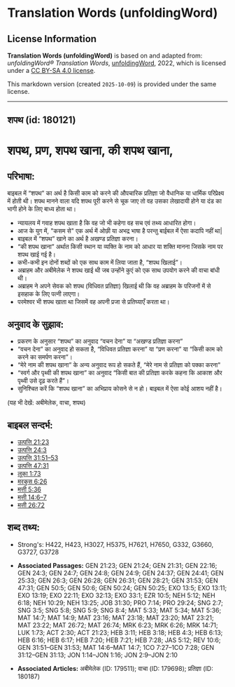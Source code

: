 # Translation Words (unfoldingWord)

## License Information

**Translation Words (unfoldingWord)** is based on and adapted from: _unfoldingWord® Translation Words_, [unfoldingWord](https://unfoldingword.org/utw), 2022, which is licensed under a [CC BY-SA 4.0 license](https://creativecommons.org/licenses/by-sa/4.0/legalcode.en).

This markdown version (created `2025-10-09`) is provided under the same license.



--------------------------------

## शपथ (id: 180121)

शपथ, प्रण, शपथ खाना, की शपथ खाना,
=================================

परिभाषा:
--------

बाइबल में “शपथ” का अर्थ है किसी काम को करने की औपचारिक प्रतिज्ञा जो वैधानिक या धार्मिक परिप्रेक्ष्य में होती थी। शपथ मानने वाला यदि शपथ पूरी करने से चूक जाए तो वह उसका लेखादायी होने या दंड का भागी होने के लिए बाध्य होता था।

* न्यायलय में गवाह शपथ खाता है कि वह जो भी कहेगा वह सच एवं तथ्य आधारित होगा।
* आज के युग में, "कसम से" एक अर्थ में ओछी या अभद्र भाषा है परन्तु बाईबल में ऐसा कदापि नहीं था\|
* बाइबल में “शपथ” खाने का अर्थ है अखण्ड प्रतिज्ञा करना।
* “की शपथ खाना” अर्थात किसी स्थान या व्यक्ति के नाम को आधार या शक्ति मानना जिसके नाम पर शपथ खाई गई है।
* कभी\-कभी इन दोनों शब्दों को एक साथ काम में लिया जाता है, “शपथ खिलाई”।
* अब्राहम और अबीमेलेक ने शपथ खाई थी जब उन्होंने कुएं को एक साथ उपयोग करने की वाचा बांधी थी।
* अब्राहम ने अपने सेवक को शपथ (विधिवत प्रतिज्ञा) खिलाई थी कि वह अब्राहम के परिजनों में से इसहाक के लिए पत्नी लाएगा।
* परमेश्वर भी शपथ खाता था जिसमें वह अपनी प्रजा से प्रतिघ्याएँ करता था।

अनुवाद के सुझाव:
----------------

* प्रकरण के अनुसार “शपथ” का अनुवाद “वचन देना” या “अखण्ड प्रतिज्ञा करना”
* “वचन देना” का अनुवाद हो सकता है, “विधिवत प्रतिज्ञा करना” या “प्रण करना” या “किसी काम को करने का समर्पण करना”।
* “मेरे नाम की शपथ खाना” के अन्य अनुवाद रूप हो सकते हैं, “मेरे नाम से प्रतिज्ञा को पक्का करना"
* “स्वर्ग और पृथ्वी की शपथ खाना” का अनुवाद “किसी बात की प्रतिज्ञा करके कहना कि आकाश और पृथ्वी उसे दृढ़ करते हैं”।
* सुनिश्चित करें कि “शपथ खाना” का अभिप्राय कोसने से न हो। बाइबल में ऐसा कोई आशय नहीं है।

(यह भी देखें: अबीमेलेक, वाचा, शपथ)

बाइबल सन्दर्भ:
--------------

* [उत्पत्ति 21:23](https://ref.ly/Gen21:23)
* [उत्पत्ति 24:3](https://ref.ly/Gen24:3)
* [उत्पत्ति 31:51–53](https://ref.ly/Gen31:51-Gen31:53)
* [उत्पत्ति 47:31](https://ref.ly/Gen47:31)
* [लूका 1:73](https://ref.ly/Luke1:73)
* [मरकुस 6:26](https://ref.ly/Mark6:26)
* [मत्ती 5:36](https://ref.ly/Matt5:36)
* [मत्ती 14:6–7](https://ref.ly/Matt14:6-Matt14:7)
* [मत्ती 26:72](https://ref.ly/Matt26:72)

शब्द तथ्य:
----------

* Strong's: H422, H423, H3027, H5375, H7621, H7650, G332, G3660, G3727, G3728

* **Associated Passages:** GEN 21:23; GEN 21:24; GEN 21:31; GEN 22:16; GEN 24:3; GEN 24:7; GEN 24:8; GEN 24:9; GEN 24:37; GEN 24:41; GEN 25:33; GEN 26:3; GEN 26:28; GEN 26:31; GEN 28:21; GEN 31:53; GEN 47:31; GEN 50:5; GEN 50:6; GEN 50:24; GEN 50:25; EXO 13:5; EXO 13:11; EXO 13:19; EXO 22:11; EXO 32:13; EXO 33:1; EZR 10:5; NEH 5:12; NEH 6:18; NEH 10:29; NEH 13:25; JOB 31:30; PRO 7:14; PRO 29:24; SNG 2:7; SNG 3:5; SNG 5:8; SNG 5:9; SNG 8:4; MAT 5:33; MAT 5:34; MAT 5:36; MAT 14:7; MAT 14:9; MAT 23:16; MAT 23:18; MAT 23:20; MAT 23:21; MAT 23:22; MAT 26:72; MAT 26:74; MRK 6:23; MRK 6:26; MRK 14:71; LUK 1:73; ACT 2:30; ACT 21:23; HEB 3:11; HEB 3:18; HEB 4:3; HEB 6:13; HEB 6:16; HEB 6:17; HEB 7:20; HEB 7:21; HEB 7:28; JAS 5:12; REV 10:6; GEN 31:51–GEN 31:53; MAT 14:6–MAT 14:7; 1CO 7:27–1CO 7:28; GEN 31:12–GEN 31:13; JON 1:14–JON 1:16; JON 2:9–JON 2:10
* **Associated Articles:** अबीमेलेक (ID: 179511); वाचा (ID: 179698); प्रतिज्ञा (ID: 180187)


